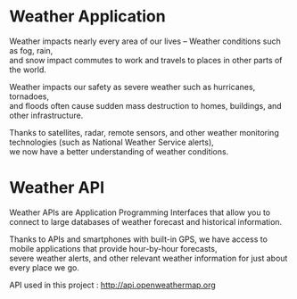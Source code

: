 # Weather Application
Weather impacts nearly every area of our lives – Weather conditions such as fog, rain,     
and snow impact commutes to work and travels to places in other parts of the world.

Weather impacts our safety as severe weather such as hurricanes, tornadoes,      
and floods often cause sudden mass destruction to homes, buildings, and other infrastructure.

Thanks to satellites, radar, remote sensors, and other weather monitoring technologies (such as National Weather Service alerts),    
we now have a better understanding of weather conditions.

# Weather API 
Weather APIs are Application Programming Interfaces that allow you to connect to large databases of weather forecast and historical information.

Thanks to APIs and smartphones with built-in GPS, we have access to mobile applications that provide hour-by-hour forecasts,         
severe weather alerts, and other relevant weather information for just about every place we go.

API used in this project : http://api.openweathermap.org


